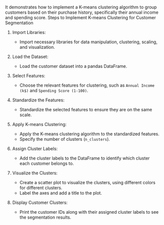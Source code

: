 It demonstrates how to implement a K-means clustering algorithm to group customers based on their purchase history, specifically their annual income and spending score. Steps to Implement K-means Clustering for Customer Segmentation

1. Import Libraries:
   - Import necessary libraries for data manipulation, clustering, scaling, and visualization.

2. Load the Dataset:
   - Load the customer dataset into a pandas DataFrame.

3. Select Features:
   - Choose the relevant features for clustering, such as `Annual Income (k$)` and `Spending Score (1-100)`.

4. Standardize the Features:
   - Standardize the selected features to ensure they are on the same scale.

5. Apply K-means Clustering:
   - Apply the K-means clustering algorithm to the standardized features.
   - Specify the number of clusters (`n_clusters`).

6. Assign Cluster Labels:
   - Add the cluster labels to the DataFrame to identify which cluster each customer belongs to.

7. Visualize the Clusters:
   - Create a scatter plot to visualize the clusters, using different colors for different clusters.
   - Label the axes and add a title to the plot.

8. Display Customer Clusters:
   - Print the customer IDs along with their assigned cluster labels to see the segmentation results.
